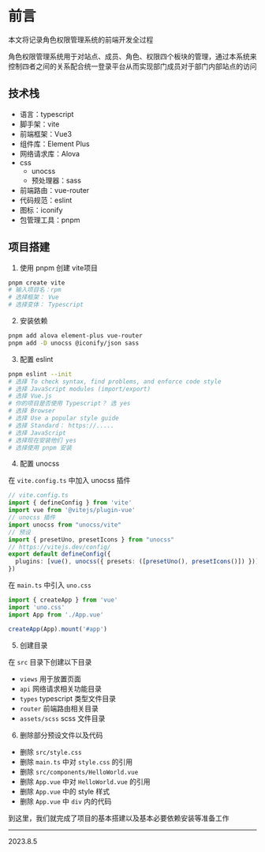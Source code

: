 # 前言

本文将记录角色权限管理系统的前端开发全过程

角色权限管理系统用于对站点、成员、角色、权限四个板块的管理，通过本系统来控制四者之间的关系配合统一登录平台从而实现部门成员对于部门内部站点的访问

## 技术栈

- 语言：typescript
- 脚手架：vite
- 前端框架：Vue3
- 组件库：Element Plus
- 网络请求库：Alova
- css
  - unocss
  - 预处理器：sass
- 前端路由：vue-router
- 代码规范：eslint
- 图标：iconify
- 包管理工具：pnpm

## 项目搭建

1. 使用 pnpm 创建 vite项目
```bash
pnpm create vite
# 输入项目名：rpm
# 选择框架： Vue
# 选择变体： Typescript
```

2. 安装依赖
```bash
pnpm add alova element-plus vue-router
pnpm add -D unocss @iconify/json sass
```
3. 配置 eslint
```bash
pnpm eslint --init
# 选择 To check syntax, find problems, and enforce code style
# 选择 JavaScript modules (import/export)
# 选择 Vue.js
# 你的项目是否使用 Typescript？ 选 yes
# 选择 Browser
# 选择 Use a popular style guide
# 选择 Standard： https://.....
# 选择 JavaScript
# 选择现在安装他们 yes
# 选择使用 pnpm 安装
```

4. 配置 unocss  

在 `vite.config.ts` 中加入 unocss 插件

```ts
// vite.config.ts
import { defineConfig } from 'vite'
import vue from '@vitejs/plugin-vue'
// unocss 插件
import unocss from "unocss/vite"
// 预设
import { presetUno, presetIcons } from "unocss"
// https://vitejs.dev/config/
export default defineConfig({
  plugins: [vue(), unocss({ presets: ([presetUno(), presetIcons()]) })],
})

```
在 `main.ts` 中引入 `uno.css`

```ts
import { createApp } from 'vue'
import 'uno.css'
import App from './App.vue'

createApp(App).mount('#app')
```

5. 创建目录

在 `src` 目录下创建以下目录
- `views` 用于放置页面
- `api` 网络请求相关功能目录
- `types` typescript 类型文件目录
- `router` 前端路由相关目录
- `assets/scss` scss 文件目录

6. 删除部分预设文件以及代码

- 删除 `src/style.css`
- 删除 `main.ts` 中对 `style.css` 的引用
- 删除 `src/components/HelloWorld.vue`
- 删除 `App.vue` 中对 `HelloWorld.vue` 的引用
- 删除 `App.vue` 中的 style 样式
- 删除 `App.vue` 中 `div` 内的代码

到这里，我们就完成了项目的基本搭建以及基本必要依赖安装等准备工作

---
2023.8.5